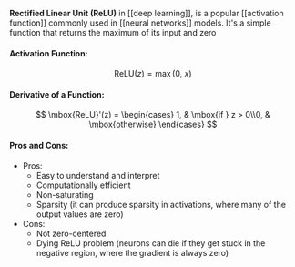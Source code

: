 **Rectified Linear Unit (ReLU)** in [[deep learning]], is a popular [[activation function]] commonly used in [[neural networks]] models. It's a simple function that returns the maximum of its input and zero


#### Activation Function:
$$
\mbox{ReLU}(z) = \max(0,\ x)
$$

#### Derivative of a Function:
$$
\mbox{ReLU}'(z) = \begin{cases} 1, & \mbox{if } z > 0\\0, & \mbox{otherwise} \end{cases}
$$

#### Pros and Cons:

* Pros:
	* Easy to understand and interpret
	* Computationally efficient
	* Non-saturating
	* Sparsity (it can produce sparsity in activations, where many of the output values are zero)
* Cons:
	* Not zero-centered
	* Dying ReLU problem (neurons can die if they get stuck in the negative region, where the gradient is always zero)